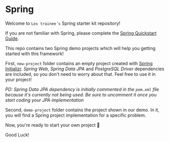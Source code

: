 # Spring

Welcome to `Los trainee´s` Spring starter kit repository!


If you are not familiar with Spring, please complete the [Spring Quickstart Guide](https://spring.io/quickstart).

This repo contains two Spring demo projects which will  help you getting started with this framework!

First, `new-project` folder contains an empty project created with [Spring Initializr](https://start.spring.io/). *Spring Web*, *Spring Data JPA* and *PostgreSQL Driver* dependencies are included, so you don't need to worry about that. Feel free to use it in your project!

*PD: Spring Data JPA dependency is initially commented in the `pom.xml` file because it's currently not being used. Be sure to uncomment it once you start coding your JPA implementation*

Second, `demo-project` folder contains the project shown in our demo. In it, you will find a Spring project implementation for a specific problem.

Now, you're ready to start your own project 🚀

Good Luck!